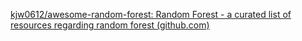 [kjw0612/awesome-random-forest: Random Forest - a curated list of resources regarding random forest (github.com)](https://github.com/kjw0612/awesome-random-forest)

